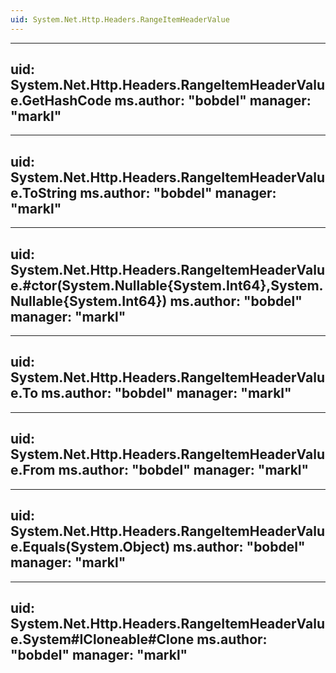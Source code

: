 ```yaml
---
uid: System.Net.Http.Headers.RangeItemHeaderValue
---
```


---
uid: System.Net.Http.Headers.RangeItemHeaderValue.GetHashCode
ms.author: "bobdel"
manager: "markl"
---

---
uid: System.Net.Http.Headers.RangeItemHeaderValue.ToString
ms.author: "bobdel"
manager: "markl"
---

---
uid: System.Net.Http.Headers.RangeItemHeaderValue.#ctor(System.Nullable{System.Int64},System.Nullable{System.Int64})
ms.author: "bobdel"
manager: "markl"
---

---
uid: System.Net.Http.Headers.RangeItemHeaderValue.To
ms.author: "bobdel"
manager: "markl"
---

---
uid: System.Net.Http.Headers.RangeItemHeaderValue.From
ms.author: "bobdel"
manager: "markl"
---

---
uid: System.Net.Http.Headers.RangeItemHeaderValue.Equals(System.Object)
ms.author: "bobdel"
manager: "markl"
---

---
uid: System.Net.Http.Headers.RangeItemHeaderValue.System#ICloneable#Clone
ms.author: "bobdel"
manager: "markl"
---
